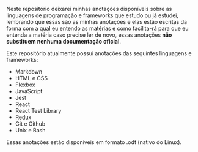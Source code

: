 Neste repositório deixarei minhas anotações disponíveis sobre as linguagens de programação e frameworks que estudo ou já estudei, lembrando que essas são as minhas anotações e elas estão escritas da forma com a qual eu entendo as matérias e como facilita-rá para que eu entenda a matéria caso precise ler de novo, essas anotações **não substituem nenhuma documentação oficial**.

Este repositório atualmente possui anotações das seguintes linguagens e frameworks:

* Markdown
* HTML e CSS
* Flexbox
* JavaScript
* Jest
* React
* React Test Library
* Redux
* Git e Github
* Unix e Bash

Essas anotações estão disponíveis em formato .odt (nativo do Linux).
